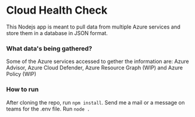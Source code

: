 # Cloud Health Check

This Nodejs app is meant to pull data from multiple Azure services and store them in a database in JSON format.


### What data's being gathered?

Some of the Azure services accessed to gether the information are: Azure Advisor, Azure Cloud Defender, Azure Resource Graph (WIP) and Azure Policy (WIP)

### How to run

After cloning the repo, run `npm install`.
Send me a mail or a message on teams for the .env file.
Run `node .`
